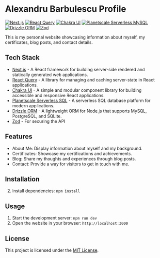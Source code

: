 # Alexandru Barbulescu Profile

[![Next.js](https://img.shields.io/badge/Next.js-15.3.3-blueviolet?logo=next.js)](https://nextjs.org/)
[![React Query](https://img.shields.io/badge/React%20Query-5.80.10-green?logo=react-query&logoColor=white)](https://react-query.tanstack.com/)
[![Chakra UI](https://img.shields.io/badge/Chakra%20UI-3.21.1-ff69b4?logo=chakraui)](https://chakra-ui.com/)
[![Planetscale Serverless MySQL](https://img.shields.io/badge/Planetscale%20Serverless%20MySQL-1.19.0-blue?logo=planetscale)](https://planetscale.com)
[![Drizzle ORM](https://img.shields.io/badge/Drizzle%20ORM-0.44.2-green?logo=drizzle)](https://github.com/drizzle-team/drizzle-orm)
[![Zod](https://img.shields.io/badge/Zod-4.0.2-3E67B1?logo=zod)](https://github.com/colinhacks/zod)

This is my personal website showcasing information about myself, my certificates, blog posts, and contact details.

## Tech Stack

- [Next.js](https://nextjs.org/) - A React framework for building server-side rendered and statically generated web applications.
- [React Query](https://react-query.tanstack.com/) - A library for managing and caching server-state in React applications.
- [Chakra UI](https://chakra-ui.com/) - A simple and modular component library for building accessible and responsive React applications.
- [Planetscale Serverless SQL](https://planetscale.com) - A serverless SQL database platform for modern applications.
- [Drizzle ORM](https://github.com/drizzle-team/drizzle-orm) - A lightweight ORM for Node.js that supports MySQL, PostgreSQL, and SQLite.
- [Zod](https://github.com/colinhacks/zod) - For securing the API

## Features

- About Me: Display information about myself and my background.
- Certificates: Showcase my certifications and achievements.
- Blog: Share my thoughts and experiences through blog posts.
- Contact: Provide a way for visitors to get in touch with me.

## Installation

2. Install dependencies: `npm install`

## Usage

1. Start the development server: `npm run dev`
2. Open the website in your browser: `http://localhost:3000`

## License

This project is licensed under the [MIT License](LICENSE).
